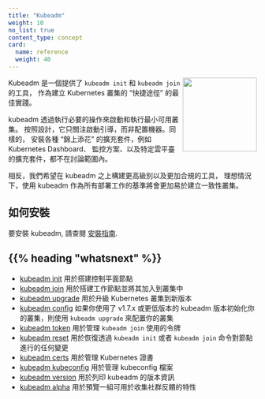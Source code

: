 ```yaml
---
title: "Kubeadm"
weight: 10
no_list: true
content_type: concept
card:
  name: reference
  weight: 40
---
```


<img src="/images/kubeadm-stacked-color.png" align="right" width="150px">

<!-- 
Kubeadm is a tool built to provide `kubeadm init` and `kubeadm join` as best-practice "fast paths" for creating Kubernetes clusters.
 -->
Kubeadm 是一個提供了 `kubeadm init` 和 `kubeadm join` 的工具，
作為建立 Kubernetes 叢集的 “快捷途徑” 的最佳實踐。

<!-- 
kubeadm performs the actions necessary to get a minimum viable cluster up and running. By design, it cares only about bootstrapping,
not about provisioning machines. Likewise, installing various nice-to-have addons, like the Kubernetes Dashboard, monitoring solutions, and cloud-specific addons, is not in scope.
 -->
kubeadm 透過執行必要的操作來啟動和執行最小可用叢集。
按照設計，它只關注啟動引導，而非配置機器。同樣的，
安裝各種 “錦上添花” 的擴充套件，例如 Kubernetes Dashboard、
監控方案、以及特定雲平臺的擴充套件，都不在討論範圍內。

<!-- 
Instead, we expect higher-level and more tailored tooling to be built on top of kubeadm, and ideally, using kubeadm as the basis of all deployments will make it easier to create conformant clusters.
 -->
相反，我們希望在 kubeadm 之上構建更高級別以及更加合規的工具，
理想情況下，使用 kubeadm 作為所有部署工作的基準將會更加易於建立一致性叢集。

<!-- 
## How to install
 -->
## 如何安裝

<!-- 
To install kubeadm, see the [installation guide](/docs/setup/production-environment/tools/kubeadm/install-kubeadm).
-->
要安裝 kubeadm, 請查閱
[安裝指南](/zh-cn/docs/setup/production-environment/tools/kubeadm/install-kubeadm/).

## {{% heading "whatsnext" %}}

<!-- 
* [kubeadm init](/docs/reference/setup-tools/kubeadm/kubeadm-init) to bootstrap a Kubernetes control-plane node
* [kubeadm join](/docs/reference/setup-tools/kubeadm/kubeadm-join) to bootstrap a Kubernetes worker node and join it to the cluster
* [kubeadm upgrade](/docs/reference/setup-tools/kubeadm/kubeadm-upgrade) to upgrade a Kubernetes cluster to a newer version
* [kubeadm config](/docs/reference/setup-tools/kubeadm/kubeadm-config) if you initialized your cluster using kubeadm v1.7.x or lower, to configure your cluster for `kubeadm upgrade`
* [kubeadm token](/docs/reference/setup-tools/kubeadm/kubeadm-token) to manage tokens for `kubeadm join`
* [kubeadm reset](/docs/reference/setup-tools/kubeadm/kubeadm-reset) to revert any changes made to this host by `kubeadm init` or `kubeadm join`
* [kubeadm certs](/docs/reference/setup-tools/kubeadm/kubeadm-certs) to manage Kubernetes certificates
* [kubeadm kubeconfig](/docs/reference/setup-tools/kubeadm/kubeadm-kubeconfig) to manage kubeconfig files
* [kubeadm version](/docs/reference/setup-tools/kubeadm/kubeadm-version) to print the kubeadm version
* [kubeadm alpha](/docs/reference/setup-tools/kubeadm/kubeadm-alpha) to preview a set of features made available for gathering feedback from the community
 -->
* [kubeadm init](/zh-cn/docs/reference/setup-tools/kubeadm/kubeadm-init)
  用於搭建控制平面節點
* [kubeadm join](/zh-cn/docs/reference/setup-tools/kubeadm/kubeadm-join)
  用於搭建工作節點並將其加入到叢集中
* [kubeadm upgrade](/zh-cn/docs/reference/setup-tools/kubeadm/kubeadm-upgrade)
  用於升級 Kubernetes 叢集到新版本
* [kubeadm config](/zh-cn/docs/reference/setup-tools/kubeadm/kubeadm-config)
  如果你使用了 v1.7.x 或更低版本的 kubeadm 版本初始化你的叢集，則使用
  `kubeadm upgrade` 來配置你的叢集
* [kubeadm token](/zh-cn/docs/reference/setup-tools/kubeadm/kubeadm-token)
  用於管理 `kubeadm join` 使用的令牌
* [kubeadm reset](/zh-cn/docs/reference/setup-tools/kubeadm/kubeadm-reset)
  用於恢復透過 `kubeadm init` 或者 `kubeadm join` 命令對節點進行的任何變更
* [kubeadm certs](/zh-cn/docs/reference/setup-tools/kubeadm/kubeadm-certs)
  用於管理 Kubernetes 證書
* [kubeadm kubeconfig](/docs/reference/setup-tools/kubeadm/kubeadm-kubeconfig)
  用於管理 kubeconfig 檔案
* [kubeadm version](/zh-cn/docs/reference/setup-tools/kubeadm/kubeadm-version)
  用於列印 kubeadm 的版本資訊
* [kubeadm alpha](/zh-cn/docs/reference/setup-tools/kubeadm/kubeadm-alpha)
  用於預覽一組可用於收集社群反饋的特性
